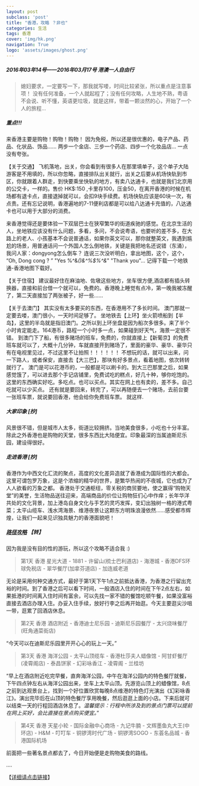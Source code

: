 ```yaml
---
layout: post
subclass: 'post'
title: "香港，攻略 ？非也"
categories: 生活
tags: 香港
cover: 'img/hk.png'
navigation: True
logo: 'assets/images/ghost.png'
---
```


##### 2016年03年14号——2016年03月17号 港澳一人自由行

> 媳妇要求，一定要写一下，那我就写喽，时间比较紧张，所以重点是注意事项！
> 没有任何准备，一个人就起程了；没有任何攻略，人生地不熟，粤语不会说、听不懂，英语更垃圾，就是这样，带着一颗淡然的心，开始了一个人的旅程...

##### 重点!!!
来香港主要是购物！购物！购物！ 因为免税，所以还是很优惠的，电子产品、药品、化状品、饰品...... 两步一个金店、三步一个药店、四步一个化妆品店... 一点没有夸张。

【关于交通】
飞机落地，出关，你会看到有很多人在那里填单子，这个单子大陆游客是不用填的，所以你忽略，直接排队出关就行，出关之后要从机场快轨到市区，你就跟着人群走，到快要乘坐快轨的地方，有卖八达通卡，也就是我们北京用的公交卡，一样的。售价 HK$:150  ,卡里存100，压金50，在离开香港的时候在机场都有退卡点，直接退掉就可以，会扣9块手续费。机场快轨应该是60块一次，有点贵。还有忘记说明，香港遍地的7-11便利店都是可以给八达通卡充值的，八达通卡也可以用于大部分的消费。

来香港觉得还是要体验一下双层巴士在狭窄繁华的街道疾驰的感觉。在北京生活的人，坐地铁应该没有什么问题，多看，多问，不会说粤语，也要听的差不多，在大路上的老人、小孩基本不会说普通话，如果你英文可以，那你就整英文，我遇到尴尬的场景，用普通话问一个外国人怎么倒地铁，关键是我把地名还说错（东涌），我问人家：dongyong怎么倒车？ 连说三次没听明白，拿出地图，这个，这个， “Oh, Dong cong ? ”  "Yes  %^&*()&^%$%^&*"   "Thank you"... 记得下载一个地铁通-香港地图下载好。

【关于住宿】
建议最好住在麻油地、佐墩这些地方，坐车很方便,酒店都有插头转换器，直接和前台借一个就可以，免费的。香港晚上睡觉有点冷，第一晚我被冻醒了，第二天直接加了两张被子，好一些......

【关于去澳门】
其实没有太多要买的东西，在香港用不了多长时间。
澳门那就一定要去喽，澳门很小，一天时间足够了。
坐地铁去【上环】坐火箭喷船到【半岛】，这里的半岛就是指旧澳门。之所以到上环坐盘是因为船次多很多。来了半个小时肯定能走。164港币，路程一个小时多一点，如果碰到好天气，海景一定很不错。
到澳门下了船，有很多赌场的班车，免费的，你就直接上【新葡京】的免费班车就可以了，大概十几分钟，车就直接开到赌场了，里面的豪华、豪华、豪华只有在电视里见过，不过这里不让拍照！！！！！！
不想玩的话，就可以出来，问一下路人，或者保安，直接去【大三巴】，那块有好多景点，看着地图，依次转转就行了。
澳门是可以花港币的，一般都是可以刷卡的。到大三巴那里之后，如果感觉饿了，可以进去那个手记店铺里，免费试吃的糕点，好几十种，够你吃饱的。这里的东西确实好吃。多吃点。也可以买点。其实在网上也有卖的，差不多。自己吃就可以少买点。
还有就是要回来，转完了，可以再随便去一个赌场，去前台要一张班车票，就说要回香港，他会给你免费班车票。
就这样.

##### 大家印象 [抄]
风景很不错，但是城市人太多，街道比较拥挤。当地美食很多，小吃也十分丰富。除此之外香港也是购物的天堂，很多东西比大陆便宜。印象最深的当属迪斯尼乐园，建设得很好。

##### 走进香港 [抄]
香港作为中西文化汇流的聚点，高度的文化差异造就了香港成为国际性的大都会。这里可谓包罗万象，这是个浓缩的精华的世界，是繁华热闹的不夜城，它也成为了人人欲看的万象之都。 香港处于交通枢纽，零关税的商贸要地，使之赢得“购物天堂”的美誉，生活物品送往迎来，高端商品的价位让购物狂们心中作痒；长年华洋共处的文化背景，加上港岛自身文化与手艺的灵巧发挥，变幻出独树一格的港式粤菜；太平山缆车、浅水湾海景、维港夜景让这颗东方明珠浪漫依然……感受都市辉煌，让我们一起来见识独具魅力的香港面貌吧！

##### [路径攻略](http://lvyou.baidu.com/plan/f0736882c98f250ef9932ae2##%23) 【转】
因为我是没有目的性的游玩，所以这个攻略不适合我 :)

> 第1天 香港 星光大道 - 1881 - 许留山(梳士巴利道店) - 海港城 - 香港DFS环球免税店 - 翠华餐厅(加拿芬道店) - 加连威老道

无论是采用何种交通方式，最好于第1天下午1点之前抵达香港，为香港之行留出充裕的时间。到了香港之后可以看下时间，一般酒店入住的时间在下午2点左右，如果抵港的时间离入住时间有富余，可以先找一家不错的餐馆吃顿午餐，如果没富裕直接去酒店办理入住。办妥入住手续，放好行李之后再开始逛。今天主要逛尖沙咀一带，逛累了回酒店休息。

> 第2天 香港 酒店附近 - 香港迪士尼乐园 - 迪斯尼乐园餐厅 - 太兴烧味餐厅(旺角通菜街店)

“今天可以在迪斯尼乐园里开开心心的玩上一天。”

> 第3天 香港 海洋公园 - 太平山顶缆车 - 香港杜莎夫人蜡像馆 - 阿甘虾餐厅(凌霄阁店) - 泰昌饼家 - 幻彩咏香江 - 凌霄阁 - 兰桂坊

“早上在酒店附近吃完早餐，直奔海洋公园，中午在海洋公园内的特色餐厅就餐，下午四点钟左右从海洋公园出来，坐车上太平山顶。先游览山顶上的蜡像馆，8点之前到达观景台上，找到一个好位置欣赏每晚8点维港的特色灯光演出《幻彩咏香江》。演出完毕后在山顶的特色餐厅享用晚餐，然后逛逛上面的小店。下来后就可以结束一天的行程回酒店休息了。*温馨提示：行程中所涉及到的景点门票可以提前在网上买好，会比直接在景点购买便宜。*”

> 第4天 香港 天星小轮 - 国际金融中心商场 - 九记牛腩 - 文辉墨鱼丸大王(中环店) - H&amp;M - 叮叮车 - 铜锣湾时代广场 - 铜锣湾SOGO - 东荟名品城 - 香港国际机场

前面把一些著名景点都去了，今日开始便是走购物美食的路线。

....

【[详细请点击链接](http://lvyou.baidu.com/plan/f0736882c98f250ef9932ae2##%23)】
